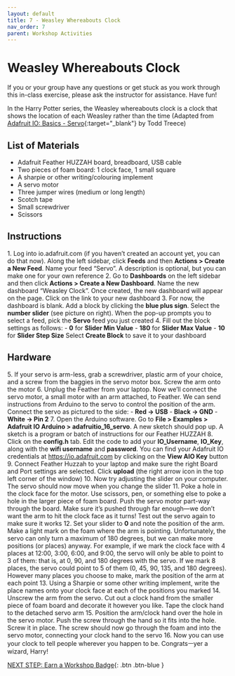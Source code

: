 ```yaml
---
layout: default
title: 7 - Weasley Whereabouts Clock
nav_order: 7
parent: Workshop Activities
---
```


# Weasley Whereabouts Clock

If you or your group have any questions or get stuck as you work through this in-class exercise, please ask the instructor for assistance.  Have fun!

In the Harry Potter series, the Weasley whereabouts clock is a clock that shows the location of each Weasley rather than the time (Adapted from [Adafruit IO: Basics - Servo](https://learn.adafruit.com/adafruit-io-basics-servo/overview){:target="_blank"} by Todd Treece)

## List of Materials
-   Adafruit Feather HUZZAH board, breadboard, USB cable
-   Two pieces of foam board: 1 clock face, 1 small square
-   A sharpie or other writing/colouring implement
-   A servo motor
-   Three jumper wires (medium or long length)
-   Scotch tape
-   Small screwdriver
-   Scissors

## Instructions
1\.  Log into io.adafruit.com (if you haven’t created an account yet, you can do that now). Along the left sidebar, click **Feeds** and then **Actions > Create a New Feed**. Name your feed “Servo”. A description is optional, but you can make one for your own reference
2\.  Go to **Dashboards** on the left sidebar and then click **Actions > Create a New Dashboard**. Name the new dashboard “Weasley Clock”. Once created, the new dashboard will appear on the page. Click on the link to your new dashboard
3\.  For now, the dashboard is blank. Add a block by clicking the **blue plus sign**. Select the **number slider** (see picture on right). When the pop-up prompts you to select a feed, pick the **Servo** feed you just created
4\.  Fill out the block settings as follows:
    -   **0** for **Slider Min Value**
    -   **180** for **Slider Max Value**
    -   **10** for **Slider Step Size**
    Select **Create Block** to save it to your dashboard

## Hardware
5\.  If your servo is arm-less, grab a screwdriver, plastic arm of your choice, and a screw from the baggies in the servo motor box. Screw the arm onto the motor
6\.  Unplug the Feather from your laptop. Now we’ll connect the servo motor, a small motor with an arm attached, to Feather. We can send instructions from Arduino to the servo to control the position of the arm. Connect the servo as pictured to the side:
    -   **Red -> USB**
    -   **Black -> GND**
    -   **White -> Pin 2**
7\.  Open the Arduino software. Go to **File > Examples > Adafruit IO Arduino > adafruitio_16_servo**.  A new sketch should pop up. A sketch is a program or batch of instructions for our Feather HUZZAH
8\.  Click on the **config.h** tab.  Edit the code to add your **IO_Username**, **IO_Key**, along with the **wifi username** and **password**. You can find your Adafruit IO credentials at https://io.adafruit.com by clicking on the **View AIO Key** button
9\.  Connect Feather Huzzah to your laptop and make sure the right Board and Port settings are selected. Click **upload** (the right arrow icon in the top left corner of the window)
10\.  Now try adjusting the slider on your computer. The servo should now move when you change the slider
11\.  Poke a hole in the clock face for the motor. Use scissors, pen, or something else to poke a hole in the larger piece of foam board. Push the servo motor part-way through the board. Make sure it’s pushed through far enough—we don’t want the arm to hit the clock face as it turns! Test out the servo again to make sure it works
12\.  Set your slider to **0** and note the position of the arm. Make a light mark on the foam where the arm is pointing. Unfortunately, the servo can only turn a maximum of 180 degrees, but we can make more positions (or places) anyway. For example, if we mark the clock face with 4 places at 12:00, 3:00, 6:00, and 9:00, the servo will only be able to point to 3 of them: that is, at 0, 90, and 180 degrees with the servo. If we mark 8 places, the servo could point to 5 of them (0, 45, 90, 135, and 180 degrees). However many places you choose to make, mark the position of the arm at each point
13\.  Using a Sharpie or some other writing implement, write the place names onto your clock face at each of the positions you marked
14\.  Unscrew the arm from the servo. Cut out a clock hand from the smaller piece of foam board and decorate it however you like. Tape the clock hand to the detached servo arm
15\.  Position the arm/clock hand over the hole in the servo motor. Push the screw through the hand so it fits into the hole. Screw it in place. The screw should now go through the foam and into the servo motor, connecting your clock hand to the servo
16\.  Now you can use your clock to tell people wherever you happen to be. Congratsㅡyer a wizard, Harry!

[NEXT STEP: Earn a Workshop Badge](informal-credentials.html){: .btn .btn-blue }
